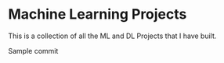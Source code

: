 # Machine Learning Projects

This is a collection of all the ML and DL Projects that I have built.

Sample commit